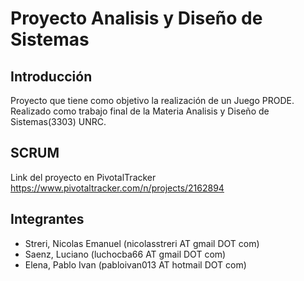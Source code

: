 ﻿# Proyecto Analisis y Diseño de Sistemas
## Introducción
Proyecto que tiene como objetivo la realización de un Juego PRODE.
Realizado como trabajo final de la Materia Analisis y Diseño de Sistemas(3303) UNRC.

## SCRUM
Link del proyecto en PivotalTracker https://www.pivotaltracker.com/n/projects/2162894

## Integrantes
- Streri, Nicolas Emanuel (nicolasstreri AT gmail DOT com)
- Saenz, Luciano (luchocba66 AT gmail DOT com)
- Elena, Pablo Ivan (pabloivan013 AT hotmail DOT com)